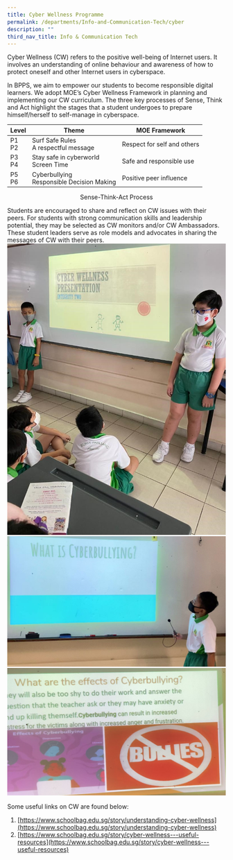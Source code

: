 ```yaml
---
title: Cyber Wellness Programme
permalink: /departments/Info-and-Communication-Tech/cyber
description: ""
third_nav_title: Info & Communication Tech
---
```

Cyber Wellness (CW) refers to the positive well-being of Internet users. It involves an understanding of online behaviour and awareness of how to protect oneself and other Internet users in cyberspace.
 

In BPPS, we aim to empower our students to become responsible digital learners. We adopt MOE’s Cyber Wellness Framework in planning and implementing our CW curriculum. The three key processes of Sense, Think and Act highlight the stages that a student undergoes to prepare himself/herself to self-manage in cyberspace.


|Level | Theme | MOE Framework |
| -------- | -------- | -------- |
| P1   <br> P2  | Surf Safe Rules <br>A respectful message | Respect for self and others   |
|P3 <br> P4 | Stay safe in cyberworld <br> Screen Time| Safe and responsible use|
|P5<br>P6| Cyberbullying <br> Responsible Decision Making| Positive peer influence|

<center>Sense-Think-Act Process</center>


Students are encouraged to share and reflect on CW issues with their peers. For students with strong communication skills and leadership potential, they may be selected as CW monitors and/or CW Ambassadors. These student leaders serve as role models and advocates in sharing the messages of CW with their peers.
![](/images/bpps1.jpg)
![](/images/bpps2.jpg)
![](/images/bpps3.png)

Some useful links on CW are found below:
1. [https://www.schoolbag.edu.sg/story/understanding-cyber-wellness](https://www.schoolbag.edu.sg/story/understanding-cyber-wellness)
2. [https://www.schoolbag.edu.sg/story/cyber-wellness---useful-resources](https://www.schoolbag.edu.sg/story/cyber-wellness---useful-resources)